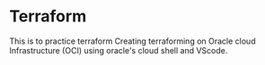 # Terraform
This is to practice terraform
Creating terraforming on Oracle cloud Infrastructure (OCI) using oracle's cloud shell and VScode.
